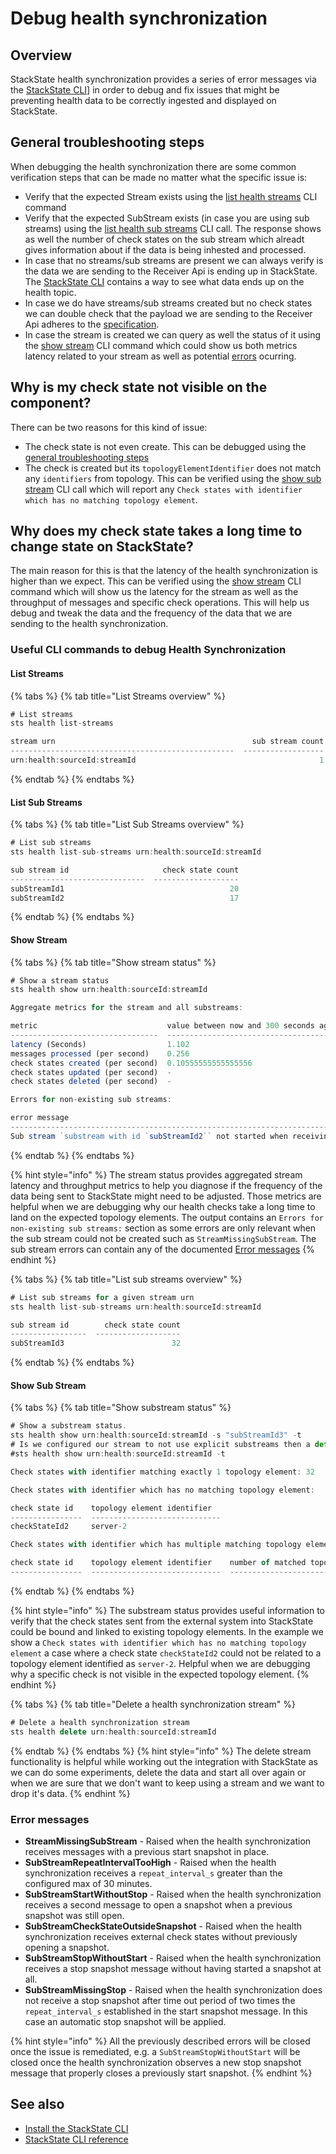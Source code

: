 # Debug health synchronization

## Overview
StackState health synchronization provides a series of error messages via the [StackState CLI](/setup/installation/cli-install.md)] in order to debug and fix issues that might be preventing health data to be correctly ingested and displayed on StackState.

## General troubleshooting steps
When debugging the health synchronization there are some common verification steps that can be made no matter what the specific issue is:
* Verify that the expected Stream exists using the [list health streams](debug-health-sync.md#list-streams) CLI command
* Verify that the expected SubStream exists (in case you are using sub streams) using the [list health sub streams](debug-health-sync.md#list-streams) CLI call. The response shows as well the number of check states on the sub stream which alreadt gives information about if the data is being inhested and processed.
* In case that no streams/sub streams are present we can always verify is the data we are sending to the Receiver Api is ending up in StackState. The [StackState CLI](../../setup/installation/cli-install.md) contains a way to see what data ends up on the health topic.
* In case we do have streams/sub streams created but no check states we can double check that the payload we are sending to the Receiver Api adheres to the [specification](/configure/health/send-health-data.md).
* In case the stream is created we can query as well the status of it using the [show stream](debug-health-sync.md#show-streams) CLI command which could show us both metrics latency related to your stream as well as potential [errors](debug-health-sync.md#error-messages) ocurring.

## Why is my check state not visible on the component?
There can be two reasons for this kind of issue:
* The check state is not even create. This can be debugged using the [general troubleshooting steps](debug-health-sync.md#general-troubleshooting-steps)
* The check is created but its `topologyElementIdentifier` does not match any `identifiers` from topology. This can be verified using the [show sub stream](debug-health-sync.md#show-sub-stream) CLI call which will report any `Check states with identifier which has no matching topology element`.

## Why does my check state takes a long time to change state on StackState?
The main reason for this is that the latency of the health synchronization is higher than we expect. This can be verified using the [show stream](debug-health-sync.md#show-streams) CLI command which will show us the latency for the stream as well as the throughput of messages and specific check operations. This will help us debug and tweak the data and the frequency of the data that we are sending to the health synchronization.

### Useful CLI commands to debug Health Synchronization
#### List Streams
{% tabs %}
{% tab title="List Streams overview" %}
```javascript
# List streams
sts health list-streams

stream urn                                            sub stream count
--------------------------------------------------  ------------------
urn:health:sourceId:streamId                                         1
```
{% endtab %}
{% endtabs %}

#### List Sub Streams
{% tabs %}
{% tab title="List Sub Streams overview" %}
```javascript
# List sub streams
sts health list-sub-streams urn:health:sourceId:streamId 

sub stream id                     check state count
------------------------------  -------------------
subStreamId1                                     20
subStreamId2                                     17
```
{% endtab %}
{% endtabs %}

#### Show Stream
{% tabs %}
{% tab title="Show stream status" %}
```javascript
# Show a stream status
sts health show urn:health:sourceId:streamId

Aggregate metrics for the stream and all substreams:

metric                             value between now and 300 seconds ago    value between 300 and 600 seconds ago    value between 600 and 900 seconds ago
---------------------------------  ---------------------------------------  ---------------------------------------  ---------------------------------------
latency (Seconds)                  1.102                                    1.102                                    -
messages processed (per second)    0.256                                    0.16                                     -
check states created (per second)  0.10555555555555556                      0.10666666666666667                      -
check states updated (per second)  -                                        -                                        -
check states deleted (per second)  -                                        -                                        -

Errors for non-existing sub streams:

error message                                                                                   error occurrence count
----------------------------------------------------------------------------------------------  ------------------------
Sub stream `substream with id `subStreamId2`` not started when receiving snapshot stop                          6
```
{% endtab %}
{% endtabs %}


{% hint style="info" %}
The stream status provides aggregated stream latency and throughput metrics to help you diagnose if the frequency of the data being sent to StackState might need to be adjusted. Those metrics are helpful when we are debugging why our health checks take a long time to land on the expected topology elements.
The output contains an `Errors for non-existing sub streams:` section as some errors are only relevant when the sub stream could not be created such as `StreamMissingSubStream`.
The sub stream errors can contain any of the documented [Error messages](debug-health-sync.md#error-messages)
{% endhint %}

{% tabs %}
{% tab title="List sub streams overview" %}
```javascript
# List sub streams for a given stream urn
sts health list-sub-streams urn:health:sourceId:streamId 

sub stream id        check state count
-----------------  -------------------
subStreamId3                        32
```
{% endtab %}
{% endtabs %}

#### Show Sub Stream
{% tabs %}
{% tab title="Show substream status" %}
```javascript
# Show a substream status.
sts health show urn:health:sourceId:streamId -s "subStreamId3" -t
# Is we configured our stream to not use explicit substreams then a default substream can be reached by omitting the optional substreamId parameter as in: 
#sts health show urn:health:sourceId:streamId -t

Check states with identifier matching exactly 1 topology element: 32

Check states with identifier which has no matching topology element:

check state id    topology element identifier
----------------  -----------------------------
checkStateId2     server-2

Check states with identifier which has multiple matching topology elements:

check state id    topology element identifier    number of matched topology elements
----------------  -----------------------------  -------------------------------------
```
{% endtab %}
{% endtabs %}

{% hint style="info" %}
The substream status provides useful information to verify that the check states sent from the external system into StackState could be bound and linked to existing topology elements. In the example we show a `Check states with identifier which has no matching topology element` a case where a check state `checkStateId2` could not be related to a topology element identified as `server-2`. Helpful when we are debugging why a specific check is not visible in the expected topology element.
{% endhint %}

{% tabs %}
{% tab title="Delete a health synchronization stream" %}
```javascript
# Delete a health synchronization stream
sts health delete urn:health:sourceId:streamId 

```
{% endtab %}
{% endtabs %}
{% hint style="info" %}
The delete stream functionality is helpful while working out the integration with StackState as we can do some experiments, delete the data and start all over again or when we are sure that we don't want to keep using a stream and we want to drop it's data.
{% endhint %}

### Error messages
* **StreamMissingSubStream** - Raised when the health synchronization receives messages with a previous start snapshot in place. 
* **SubStreamRepeatIntervalTooHigh** - Raised when the health synchronization receives a `repeat_interval_s` greater than the configured max of 30 minutes.
* **SubStreamStartWithoutStop** - Raised when the health synchronization receives a second message to open a snapshot when a previous snapshot was still open.
* **SubStreamCheckStateOutsideSnapshot** - Raised when the health synchronization receives external check states without previously opening a snapshot.
* **SubStreamStopWithoutStart** - Raised when the health synchronization receives a stop snapshot message without having started a snapshot at all.
* **SubStreamMissingStop** - Raised when the health synchronization does not receive a stop snapshot after time out period of two times the `repeat_interval_s` established in the start snapshot message. In this case an automatic stop snapshot will be applied.

{% hint style="info" %}
All the previously described errors will be closed once the issue is remediated, e.g. a `SubStreamStopWithoutStart` will be closed once the health synchronization observes a new stop snapshot message that properly closes a previously start snapshot.
{% endhint %}


## See also

* [Install the StackState CLI](/setup/installation/cli-install.md)
* [StackState CLI reference](/develop/reference/cli_reference.md)